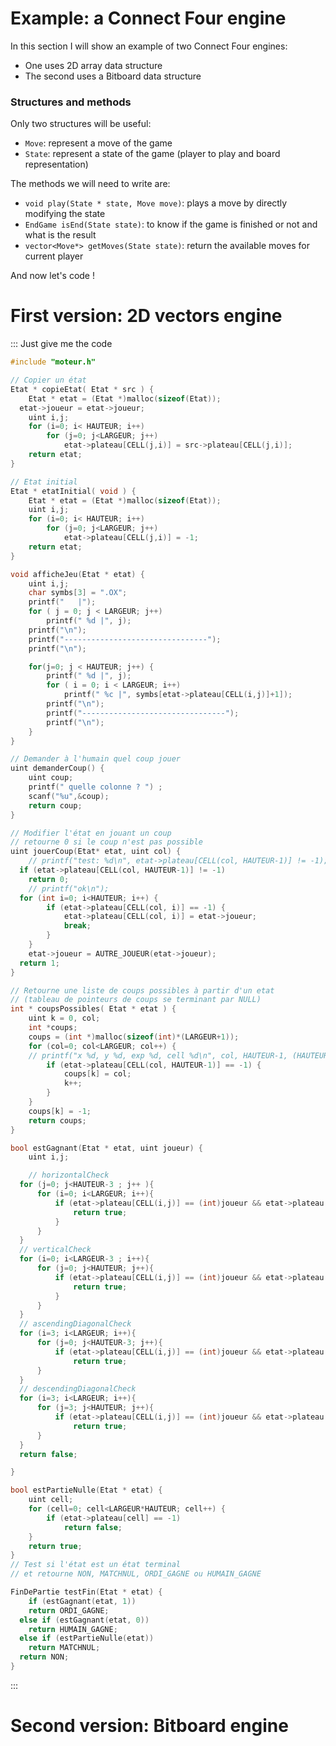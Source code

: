 # Example: a Connect Four engine

In this section I will show an example of two Connect Four engines:
* One uses 2D array data structure
* The second uses a Bitboard data structure

### Structures and methods

Only two structures will be useful:
* `Move`: represent a move of the game
* `State`: represent a state of the game (player to play and board representation)

The methods we will need to write are:
* `void play(State * state, Move move)`: plays a move by directly modifying the state
* `EndGame isEnd(State state)`: to know if the game is finished or not and what is the result
* `vector<Move*> getMoves(State state)`: return the available moves for current player

And now let's code !

# First version: 2D vectors engine

::: Just give me the code
```C++ runnable
#include "moteur.h"

// Copier un état
Etat * copieEtat( Etat * src ) {
	Etat * etat = (Etat *)malloc(sizeof(Etat));
  etat->joueur = etat->joueur;
	uint i,j;
	for (i=0; i< HAUTEUR; i++)
		for (j=0; j<LARGEUR; j++)
			etat->plateau[CELL(j,i)] = src->plateau[CELL(j,i)];
	return etat;
}

// Etat initial
Etat * etatInitial( void ) {
	Etat * etat = (Etat *)malloc(sizeof(Etat));
	uint i,j;
	for (i=0; i< HAUTEUR; i++)
		for (j=0; j<LARGEUR; j++)
			etat->plateau[CELL(j,i)] = -1;
	return etat;
}

void afficheJeu(Etat * etat) {
	uint i,j;
	char symbs[3] = ".OX";
	printf("   |");
	for ( j = 0; j < LARGEUR; j++)
		printf(" %d |", j);
	printf("\n");
	printf("--------------------------------");
	printf("\n");

	for(j=0; j < HAUTEUR; j++) {
		printf(" %d |", j);
		for ( i = 0; i < LARGEUR; i++)
			printf(" %c |", symbs[etat->plateau[CELL(i,j)]+1]);
		printf("\n");
		printf("--------------------------------");
		printf("\n");
	}
}

// Demander à l'humain quel coup jouer
uint demanderCoup() {
	uint coup;
	printf(" quelle colonne ? ") ;
	scanf("%u",&coup);
	return coup;
}

// Modifier l'état en jouant un coup
// retourne 0 si le coup n'est pas possible
uint jouerCoup(Etat* etat, uint col) {
	// printf("test: %d\n", etat->plateau[CELL(col, HAUTEUR-1)] != -1);
  if (etat->plateau[CELL(col, HAUTEUR-1)] != -1)
    return 0;
	// printf("ok\n");
  for (int i=0; i<HAUTEUR; i++) {
		if (etat->plateau[CELL(col, i)] == -1) {
			etat->plateau[CELL(col, i)] = etat->joueur;
			break;
		}
	}
	etat->joueur = AUTRE_JOUEUR(etat->joueur);
  return 1;
}

// Retourne une liste de coups possibles à partir d'un etat
// (tableau de pointeurs de coups se terminant par NULL)
int * coupsPossibles( Etat * etat ) {
	uint k = 0, col;
	int *coups;
	coups = (int *)malloc(sizeof(int)*(LARGEUR+1));
	for (col=0; col<LARGEUR; col++) {
	// printf("x %d, y %d, exp %d, cell %d\n", col, HAUTEUR-1, (HAUTEUR-1)*LARGEUR+col, CELL(col, HAUTEUR-1));
		if (etat->plateau[CELL(col, HAUTEUR-1)] == -1) {
			coups[k] = col;
			k++;
		}
	}
	coups[k] = -1;
	return coups;
}

bool estGagnant(Etat * etat, uint joueur) {
	uint i,j;

	// horizontalCheck
  for (j=0; j<HAUTEUR-3 ; j++ ){
      for (i=0; i<LARGEUR; i++){
          if (etat->plateau[CELL(i,j)] == (int)joueur && etat->plateau[CELL(i,j+1)] == (int)joueur && etat->plateau[CELL(i,j+2)] == (int)joueur && etat->plateau[CELL(i,j+3)] == (int)joueur){
              return true;
          }
      }
  }
  // verticalCheck
  for (i=0; i<LARGEUR-3 ; i++){
      for (j=0; j<HAUTEUR; j++){
          if (etat->plateau[CELL(i,j)] == (int)joueur && etat->plateau[CELL(i+1,j)] == (int)joueur && etat->plateau[CELL(i+2,j)] == (int)joueur && etat->plateau[CELL(i+3,j)] == (int)joueur){
              return true;
          }
      }
  }
  // ascendingDiagonalCheck
  for (i=3; i<LARGEUR; i++){
      for (j=0; j<HAUTEUR-3; j++){
          if (etat->plateau[CELL(i,j)] == (int)joueur && etat->plateau[CELL(i-1,j+1)] == (int)joueur && etat->plateau[CELL(i-2,j+2)] == (int)joueur && etat->plateau[CELL(i-3,j+3)] == (int)joueur)
              return true;
      }
  }
  // descendingDiagonalCheck
  for (i=3; i<LARGEUR; i++){
      for (j=3; j<HAUTEUR; j++){
          if (etat->plateau[CELL(i,j)] == (int)joueur && etat->plateau[CELL(i-1,j-1)] == (int)joueur && etat->plateau[CELL(i-2,j-2)] == (int)joueur && etat->plateau[CELL(i-3,j-3)] == (int)joueur)
              return true;
      }
  }
  return false;

}

bool estPartieNulle(Etat * etat) {
	uint cell;
	for (cell=0; cell<LARGEUR*HAUTEUR; cell++) {
		if (etat->plateau[cell] == -1)
			return false;
	}
	return true;
}
// Test si l'état est un état terminal
// et retourne NON, MATCHNUL, ORDI_GAGNE ou HUMAIN_GAGNE

FinDePartie testFin(Etat * etat) {
	if (estGagnant(etat, 1))
    return ORDI_GAGNE;
  else if (estGagnant(etat, 0))
    return HUMAIN_GAGNE;
  else if (estPartieNulle(etat))
    return MATCHNUL;
  return NON;
}
```
:::

# Second version: Bitboard engine
